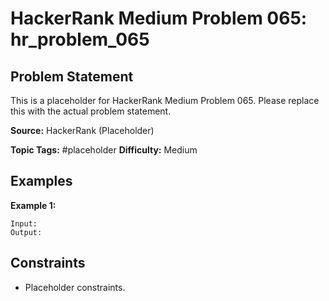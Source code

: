 # HackerRank Medium Problem 065: hr_problem_065

## Problem Statement

This is a placeholder for HackerRank Medium Problem 065.
Please replace this with the actual problem statement.

**Source:** HackerRank (Placeholder)

**Topic Tags:** #placeholder
**Difficulty:** Medium

## Examples

**Example 1:**

```
Input:
Output:
```

## Constraints

- Placeholder constraints.
